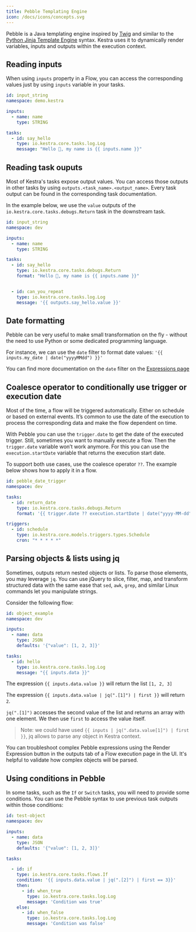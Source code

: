```yaml
---
title: Pebble Templating Engine
icon: /docs/icons/concepts.svg
---
```



Pebble is a Java templating engine inspired by [Twig](https://twig.symfony.com/) and similar to the [Python Jinja Template Engine](https://palletsprojects.com/p/jinja/) syntax. Kestra uses it to dynamically render variables, inputs and outputs within the execution context.


## Reading inputs

When using `inputs` property in a Flow, you can access the corresponding values just by using `inputs` variable in your tasks.

```yaml
id: input_string
namespace: demo.kestra

inputs:
  - name: name
    type: STRING

tasks:
  - id: say_hello
    type: io.kestra.core.tasks.log.Log
    message: "Hello 👋, my name is {{ inputs.name }}"
```

## Reading task ouputs

Most of Kestra's tasks expose output values. You can access those outputs in other tasks by using `outputs.<task_name>.<output_name>`. Every task output can be found in the corresponding task documentation.

In the example below, we use the `value` outputs of the `io.kestra.core.tasks.debugs.Return` task in the downstream task.

```yaml
id: input_string
namespace: dev

inputs:
  - name: name
    type: STRING

tasks:
  - id: say_hello
    type: io.kestra.core.tasks.debugs.Return
    format: "Hello 👋, my name is {{ inputs.name }}"


  - id: can_you_repeat
    type: io.kestra.core.tasks.log.Log
    message: '{{ outputs.say_hello.value }}'
```

## Date formatting

Pebble can be very useful to make small transformation on the fly - without the need to use Python or some dedicated programming language.

For instance, we can use the `date` filter to format date values: `'{{ inputs.my_date | date("yyyyMMdd") }}'`

You can find more documentation on the `date` filter on the [Expressions page](expression/03.filter/temporal.md#date)

## Coalesce operator to conditionally use trigger or execution date

Most of the time, a flow will be triggered automatically. Either on schedule or based on external events. It’s common to use the date of the execution to process the corresponding data and make the flow dependent on time.

With Pebble you can use the `trigger.date` to get the date of the executed trigger.
Still, sometimes you want to manually execute a flow. Then the `trigger.date` variable won’t work anymore. For this you can use the `execution.startDate` variable that returns the execution start date.

To support both use cases, use the coalesce operator `??`. The example below shows how to apply it in a flow.

```yaml
id: pebble_date_trigger
namespace: dev

tasks:
  - id: return_date
    type: io.kestra.core.tasks.debugs.Return
    format: '{{ trigger.date ?? execution.startDate | date("yyyy-MM-dd")}}'

triggers:
  - id: schedule
    type: io.kestra.core.models.triggers.types.Schedule
    cron: "* * * * *"
```

## Parsing objects & lists using jq

Sometimes, outputs return nested objects or lists. To parse those elements, you may leverage `jq`. You can use jQuery to slice, filter, map, and transform structured data with the same ease that `sed`, `awk`, `grep`, and similar Linux commands let you manipulate strings.

Consider the following flow:

```yaml
id: object_example
namespace: dev

inputs:
  - name: data
    type: JSON
    defaults: '{"value": [1, 2, 3]}'

tasks:
  - id: hello
    type: io.kestra.core.tasks.log.Log
    message: "{{ inputs.data }}"
```

The expression `{{ inputs.data.value }}` will return the list `[1, 2, 3]`

The expression `{{ inputs.data.value | jq(".[1]") | first }}` will return `2`.

`jq(".[1]")` accesses the second value of the list and returns an array with one element. We then use `first` to access the value itself.

> Note: we could have used `{{ inputs | jq(".data.value[1]") | first }}`, jq allows to parse any object in Kestra context.

You can troubleshoot complex Pebble expressions using the Render Expression button in the outputs tab of a Flow execution page in the UI. It's helpful to validate how complex objects will be parsed.


## Using conditions in Pebble

In some tasks, such as the `If` or `Switch` tasks, you will need to provide some conditions. You can use the Pebble syntax to use previous task outputs within those conditions:

```yaml
id: test-object
namespace: dev

inputs:
  - name: data
    type: JSON
    defaults: '{"value": [1, 2, 3]}'

tasks:

  - id: if
    type: io.kestra.core.tasks.flows.If
    condition: '{{ inputs.data.value | jq(".[2]") | first == 3}}'
    then:
      - id: when_true
        type: io.kestra.core.tasks.log.Log
        message: 'Condition was true'
    else:
      - id: when_false
        type: io.kestra.core.tasks.log.Log
        message: 'Condition was false'
```

